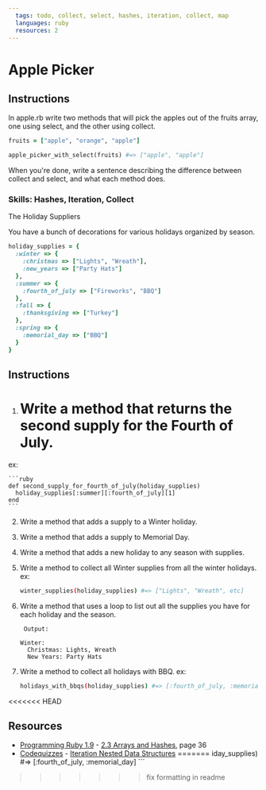 ```yaml
---
  tags: todo, collect, select, hashes, iteration, collect, map
  languages: ruby
  resources: 2
---
```


# Apple Picker

## Instructions

In apple.rb write two methods that will pick the apples out of the fruits array, one using select, and the other using collect. 

```ruby
fruits = ["apple", "orange", "apple"]

apple_picker_with_select(fruits) #=> ["apple", "apple"]
```

When you're done, write a sentence describing the difference between collect and select, and what each method does. 

### Skills: Hashes, Iteration, Collect

The Holiday Suppliers 

You have a bunch of decorations for various holidays organized by season.

```ruby
holiday_supplies = {
  :winter => {
    :christmas => ["Lights", "Wreath"],
    :new_years => ["Party Hats"]
  },
  :summer => {
    :fourth_of_july => ["Fireworks", "BBQ"]
  },
  :fall => {
    :thanksgiving => ["Turkey"]
  },
  :spring => {
    :memorial_day => ["BBQ"]
  }
}
```
## Instructions

1. # Write a method that returns the second supply for the Fourth of July.
ex:

    ```ruby
    def second_supply_for_fourth_of_july(holiday_supplies)
      holiday_supplies[:summer][:fourth_of_july][1]
    end
    ```

2. Write a method that adds a supply to a Winter holiday.

3. Write a method that adds a supply to Memorial Day.

4. Write a method that adds a new holiday to any season with supplies.

5. Write a method to collect all Winter supplies from all the winter holidays.
ex:

    ```bash
    winter_supplies(holiday_supplies) #=> ["Lights", "Wreath", etc]
    ```

6. Write a method that uses a loop to list out all the supplies you have for each holiday and the season.


        Output:
    ```
    Winter:
      Christmas: Lights, Wreath
      New Years: Party Hats
    ```

7. Write a method to collect all holidays with BBQ.
ex:

    ```bash
    holidays_with_bbqs(holiday_supplies) #=> [:fourth_of_july, :memorial_day]
    ```
<<<<<<< HEAD

## Resources
* [Programming Ruby 1.9](http://books.flatironschool.com/books/11?page=36) - [2.3 Arrays and Hashes](http://books.flatironschool.com/books/11?page=36), page 36
* [Codequizzes](http://www.codequizzes.com/learn-ruby/) - [Iteration Nested Data Structures](http://www.codequizzes.com/learn-ruby/iteration-nested-data-structures)
=======
iday_supplies) #=> [:fourth_of_july, :memorial_day]
        ```
>>>>>>> fix formatting in readme
